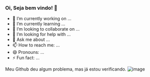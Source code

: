 ### Oi, Seja bem vindo! 👋

- 🔭 I’m currently working on ...
- 🌱 I’m currently learning ...
- 👯 I’m looking to collaborate on ...
- 🤔 I’m looking for help with ...
- 💬 Ask me about ...
- 📫 How to reach me: ...
- 😄 Pronouns: ...
- ⚡ Fun fact: ...

Meu Github deu algum problema, mas já estou verificando.
![image](https://user-images.githubusercontent.com/122680054/212476698-d18f7ddd-f024-48c3-b2c1-9b600cc4548d.png)

